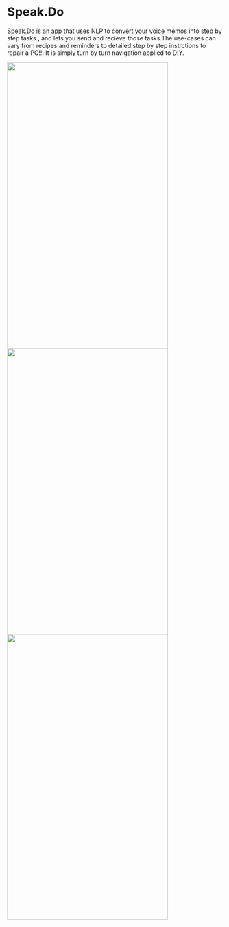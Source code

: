 # Speak.Do
Speak.Do is an app that uses NLP to convert your voice memos into step by step tasks , and lets you send and recieve those tasks.The use-cases can vary from recipes and reminders to detailed step by step instrctions to repair a PC!!. It is simply turn by turn navigation applied to DIY.

<img src = "https://cloud.githubusercontent.com/assets/8545438/8834131/20f0ab56-30d0-11e5-9ae5-d3f747ecfd80.PNG" width = "375" height = "667" >
<img src = "https://cloud.githubusercontent.com/assets/8545438/8834134/26846440-30d0-11e5-800d-49f8783cddf9.PNG" width = "375" height = "667">
<img src = "https://cloud.githubusercontent.com/assets/8545438/8834141/30e36bc0-30d0-11e5-8461-8d585709e7d5.PNG" width = "375" height = "667">
